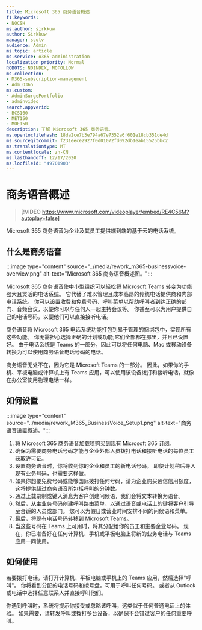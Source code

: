 ```yaml
---
title: Microsoft 365 商务语音概述
f1.keywords:
- NOCSH
ms.author: sirkkuw
author: Sirkkuw
manager: scotv
audience: Admin
ms.topic: article
ms.service: o365-administration
localization_priority: Normal
ROBOTS: NOINDEX, NOFOLLOW
ms.collection:
- M365-subscription-management
- Adm_O365
ms.custom:
- AdminSurgePortfolio
- adminvideo
search.appverid:
- BCS160
- MET150
- MOE150
description: 了解 Microsoft 365 商务语音。
ms.openlocfilehash: 18da2ce7b3e794a67e7352a6f601e18cb351de4d
ms.sourcegitcommit: f231eece2927f0d01072fd092db1eab15525bbc2
ms.translationtype: MT
ms.contentlocale: zh-CN
ms.lasthandoff: 12/17/2020
ms.locfileid: "49701903"
---
```

# <a name="overview-of-business-voice"></a>商务语音概述

> [!VIDEO https://www.microsoft.com/videoplayer/embed/RE4C56M?autoplay=false]

Microsoft 365 商务语音为企业及其员工提供端到端的基于云的电话系统。

## <a name="what-is-business-voice"></a>什么是商务语音

:::image type="content" source="../media/rework_m365-businessvoice-overview.png" alt-text="Microsoft 365 商务语音概述图。":::

Microsoft 365 商务语音使中小型组织可以轻松将 Microsoft Teams 转变为功能强大且灵活的电话系统。 它代替了难以管理且成本高昂的传统电话提供商和内部电话系统。 你可以设置收费和免费号码、呼叫菜单以帮助呼叫者到达正确的部门、音频会议，以便你可以与任何人一起主持会议等。 你甚至可以为用户提供自己的电话号码，以便他们可以直接接听电话。

商务语音将 Microsoft 365 电话系统功能打包到易于管理的捆绑包中，实现所有这些功能。 你无需担心选择正确的计划或功能;它们全部都在那里，并且已设置好。 由于电话系统是 Teams 的一部分，因此可以将任何电脑、Mac 或移动设备转换为可以使用商务语音电话号码的电话。

商务语音无处不在，因为它是 Microsoft Teams 的一部分。 因此，如果你的手机、平板电脑或计算机上有 Teams 应用，可以使用该设备拨打和接听电话，就像在办公室使用物理电话一样。

## <a name="how-to-set-up"></a>如何设置

:::image type="content" source="../media/rework_M365_BusinessVoice_Setup1.png" alt-text="商务语音设置概述。":::

1. 将 Microsoft 365 商务语音加载项购买到现有 Microsoft 365 订阅。
1. 确保为需要商务电话号码才能与企业外部人员拨打电话和接听电话的每位员工获取许可证。
1. 设置商务语音时，你将收到你的企业和员工的新电话号码。 即使计划稍后导入现有业务号码，也需要这样做。
1. 如果你想要免费号码或能够国际拨打任何号码，请为企业购买通信信用额度，这将提供超过商务语音所包括呼叫的分钟数。
1. 通过上载录制或键入消息为客户创建问候语，我们会将文本转换为语音。
1. 然后，从主业务号码创建呼叫路由菜单，以通过语音或电话上的键将客户引导至合适的人员或部门。 您可以为假日或营业时间安排不同的问候语和菜单。
1. 最后，将现有电话号码转移到 Microsoft Teams。
1. 当这些号码在 Teams 上可用时，将其分配给你的员工和主要企业号码。 现在，你已准备好在任何计算机、手机或平板电脑上将新的业务电话与 Teams 应用一同使用。

## <a name="how-to-use"></a>如何使用

若要拨打电话，请打开计算机、平板电脑或手机上的 Teams 应用，然后选择"呼叫"。 你将看到分配的电话号码和拨号盘，可用于呼叫任何号码。 或者从 Outlook 或电话中选择任意联系人并直接呼叫他们。

你遇到呼叫时，系统将提示你接受或忽略该呼叫，这类似于任何普通电话上的体验。 如果需要，请转发呼叫或拨打多台设备，以确保不会错过客户的任何重要呼叫。